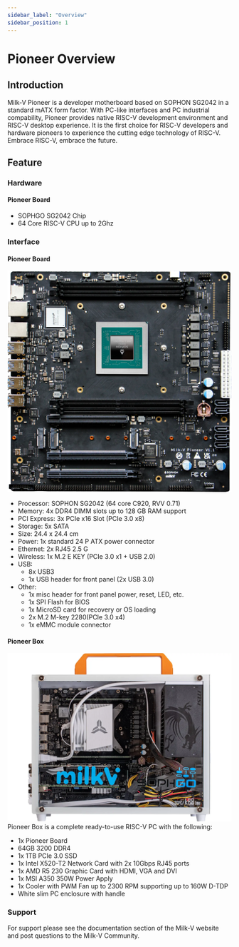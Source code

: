 ```yaml
---
sidebar_label: "Overview"
sidebar_position: 1
---
```


# Pioneer Overview

## Introduction

Milk-V Pioneer is a developer motherboard based on SOPHON SG2042 in a standard mATX form factor. With PC-like interfaces and PC industrial compability, Pioneer provides native RISC-V development environment and RISC-V desktop experience. It is the first choice for RISC-V developers and hardware pioneers to experience the cutting edge technology of RISC-V. Embrace RISC-V, embrace the future.

## Feature

### Hardware

#### Pioneer Board

- SOPHGO SG2042 Chip
- 64 Core RISC-V CPU up to 2Ghz

### Interface

#### Pioneer Board

![Pioneer Board](/docs/pioneer/pioneerboardv1.1.webp)

- Processor: SOPHON SG2042 (64 core C920, RVV 0.71)
- Memory: 4x DDR4 DIMM slots up to 128 GB RAM support
- PCI Express: 3x PCIe x16 Slot (PCIe 3.0 x8)
- Storage: 5x SATA
- Size: 24.4 x 24.4 cm
- Power: 1x standard 24 P ATX power connector
- Ethernet: 2x RJ45 2.5 G
- Wireless: 1x M.2 E KEY (PCIe 3.0 x1 + USB 2.0)
- USB:
  - 8x USB3
  - 1x USB header for front panel (2x USB 3.0)
- Other:
  - 1x misc header for front panel power, reset, LED, etc.
  - 1x SPI Flash for BIOS
  - 1x MicroSD card for recovery or OS loading
  - 2x M.2 M-key 2280(PCIe 3.0 x4)
  - 1x eMMC module connector

#### Pioneer Box

![Pioneer Box](/docs/pioneer/pioneerbox.webp)
Pioneer Box is a complete ready-to-use RISC-V PC with the following:

- 1x Pioneer Board
- 64GB 3200 DDR4
- 1x 1TB PCIe 3.0 SSD
- 1x Intel X520-T2 Network Card with 2x 10Gbps RJ45 ports
- 1x AMD R5 230 Graphic Card with HDMI, VGA and DVI
- 1x MSI A350 350W Power Apply
- 1x Cooler with PWM Fan up to 2300 RPM supporting up to 160W D-TDP
- White slim PC enclosure with handle

### Support

For support please see the documentation section of the Milk-V website and post questions to the Milk-V Community.

